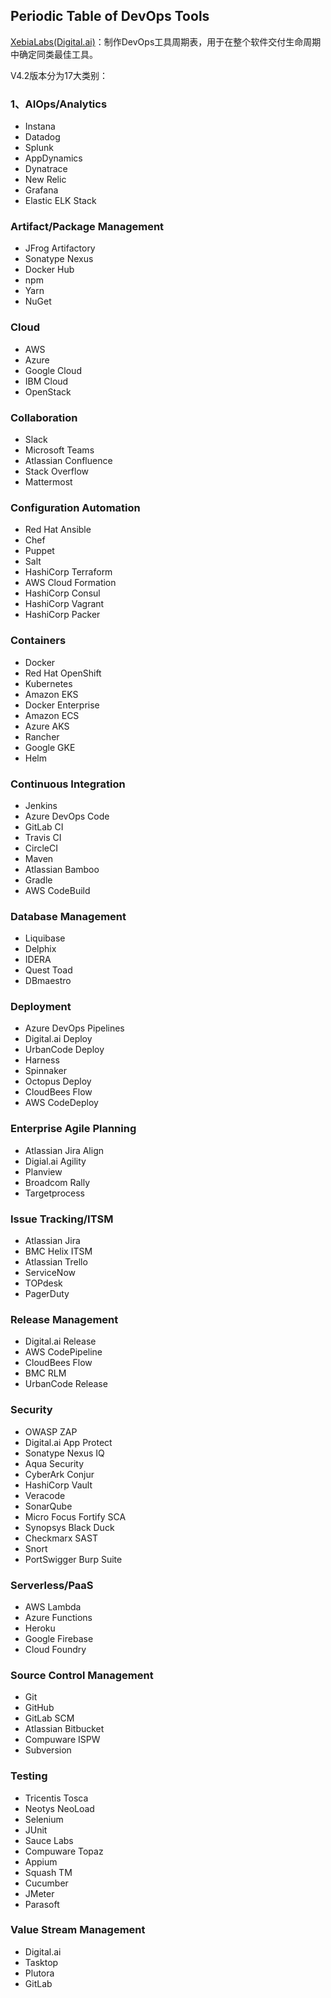 ## Periodic Table of DevOps Tools

[XebiaLabs(Digital.ai)](https://digital.ai/periodic-table-of-devops-tools#rd)：制作DevOps工具周期表，用于在整个软件交付生命周期中确定同类最佳工具。

V4.2版本分为17大类别：

### 1、AIOps/Analytics
* Instana
* Datadog
* Splunk
* AppDynamics
* Dynatrace
* New Relic
* Grafana
* Elastic ELK Stack

### Artifact/Package Management
* JFrog Artifactory
* Sonatype Nexus
* Docker Hub
* npm
* Yarn
* NuGet

### Cloud
* AWS
* Azure
* Google Cloud
* IBM Cloud
* OpenStack

### Collaboration
* Slack
* Microsoft Teams
* Atlassian Confluence
* Stack Overflow
* Mattermost

### Configuration Automation
* Red Hat Ansible
* Chef
* Puppet
* Salt
* HashiCorp Terraform
* AWS Cloud Formation
* HashiCorp Consul
* HashiCorp Vagrant
* HashiCorp Packer

### Containers
* Docker
* Red Hat OpenShift
* Kubernetes
* Amazon EKS
* Docker Enterprise
* Amazon ECS
* Azure AKS
* Rancher
* Google GKE
* Helm

### Continuous Integration
* Jenkins
* Azure DevOps Code
* GitLab CI
* Travis CI
* CircleCI
* Maven
* Atlassian Bamboo
* Gradle
* AWS CodeBuild

### Database Management
* Liquibase
* Delphix
* IDERA
* Quest Toad
* DBmaestro

### Deployment
* Azure DevOps Pipelines
* Digital.ai Deploy
* UrbanCode Deploy
* Harness
* Spinnaker
* Octopus Deploy
* CloudBees Flow
* AWS CodeDeploy

### Enterprise Agile Planning
* Atlassian Jira Align
* Digial.ai Agility
* Planview
* Broadcom Rally
* Targetprocess

### Issue Tracking/ITSM
* Atlassian Jira
* BMC Helix ITSM
* Atlassian Trello
* ServiceNow
* TOPdesk
* PagerDuty

### Release Management
* Digital.ai Release
* AWS CodePipeline
* CloudBees Flow
* BMC RLM
* UrbanCode Release

### Security
* OWASP ZAP
* Digital.ai App Protect
* Sonatype Nexus IQ
* Aqua Security
* CyberArk Conjur
* HashiCorp Vault
* Veracode
* SonarQube
* Micro Focus Fortify SCA
* Synopsys Black Duck
* Checkmarx SAST
* Snort
* PortSwigger Burp Suite

### Serverless/PaaS
* AWS Lambda
* Azure Functions
* Heroku
* Google Firebase
* Cloud Foundry

### Source Control Management
* Git
* GitHub
* GitLab SCM
* Atlassian Bitbucket
* Compuware ISPW
* Subversion

### Testing
* Tricentis Tosca
* Neotys NeoLoad
* Selenium
* JUnit
* Sauce Labs
* Compuware Topaz
* Appium
* Squash TM
* Cucumber
* JMeter
* Parasoft

### Value Stream Management
* Digital.ai
* Tasktop
* Plutora
* GitLab
